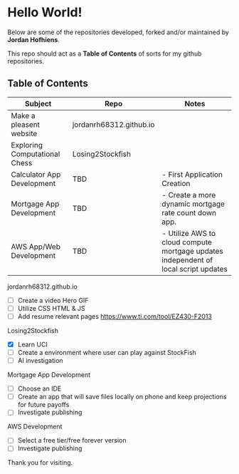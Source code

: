 # Hello World!
Below are some of the repositories developed, forked and/or maintained by **Jordan Hofhiens**.

This repo should act as a **Table of Contents** of sorts for my github repositories.

## Table of Contents
|Subject| Repo| Notes|
|---|---|---|
|Make a pleasent website | jordanrh68312.github.io|
|Exploring Computational Chess | Losing2Stockfish|
|Calculator App Development | TBD| - First Application Creation
|Mortgage App Development | TBD| - Create a more dynamic mortgage rate count down app.
|AWS App/Web Development | TBD| - Utilize AWS to cloud compute mortgage updates independent of local script updates

jordanrh68312.github.io
- [ ] Create a video Hero GIF
- [ ] Utilize CSS HTML & JS
- [ ] Add resume relevant pages
https://www.ti.com/tool/EZ430-F2013

Losing2Stockfish
- [x] Learn UCI
- [ ] Create a environment where user can play against StockFish
- [ ] AI investigation

Mortgage App Development
- [ ] Choose an IDE 
- [ ] Create an app that will save files locally on phone and keep projections for future payoffs
- [ ] Investigate publishing

AWS Development
- [ ] Select a free tier/free forever version
- [ ] Investigate publishing

Thank you for visiting.
